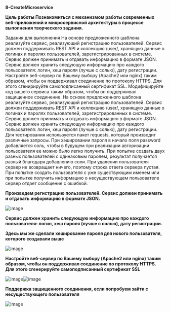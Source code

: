 ﻿**8-CreateMicroservice**

**Цель работы Познакомиться с механизмом работы современных веб-приложений и микросервисной архитектуры в процессе выполнения творческого задания.**

Задания для выполнения На основе предложенного шаблона реализуйте сервис, реализующий регистрацию пользователей. Сервис должен поддерживать REST API и коллекцию /user/, хранящую данные о логинах и паролях пользователей, зарегистрированных в системе. Сервис должен принимать и отдавать информацию в формате JSON. Сервис должен хранить следующую информацию про каждого пользователя: логин, хеш пароля (лучше с солью), дату регистрации. Настройте веб-сервер по Вашему выбору (Apache2 или nginx) таким образом, чтобы он поддерживал соединение по протоколу HTTPS. Для этого сгенирируйте самоподписанный сертификат SSL. Модифицируйте код вашего сервиса таким образом, чтобы он поддерживал защищенное соединение. На основе предложенного шаблона реализуйте сервис, реализующий регистрацию пользователей. Сервис должен поддерживать REST API и коллекцию /user/, хранящую данные о логинах и паролях пользователей, зарегистрированных в системе. Сервис должен принимать и отдавать информацию в формате JSON. Сервис должен хранить следующую информацию про каждого пользователя: логин, хеш пароля (лучше с солью), дату регистрации. Для тестирования используется пакет requests, который производит различные запросы. При хэшировании пароля в начало поля password добавляется соль, чтобы в будущем при реализации авторизации пользователя ее можно было легко получить. При попытке создать двух разных пользователей с одинаковым паролем, результат получается разный благодаря добавлению соли. При удалении пользователя сервер не возвращает ничего, поэтому строка ответа сервера пустая. При попытке создать пользователя с уже существующим именем или при попытке получить информацию о несуществующем пользователе сервер отдает сообщение с ошибкой.

**Произведем регистрацию пользователей. Сервис должен принимать и отдавать информацию в формате JSON.**

![image](Aspose.Words.5ba8fe33-ddd9-44b1-928c-ef207cfa1bd3.001.png)

**Сервис должен хранить следующую информацию про каждого пользователя: логин, хеш пароля (лучше с солью), дату регистрации.**

**Здесь мы же сделали хеширование пароля для нового пользователя, которого создавали выше**

![image](Aspose.Words.5ba8fe33-ddd9-44b1-928c-ef207cfa1bd3.002.png)

**Настройте веб-сервер по Вашему выбору (Apache2 или nginx) таким образом, чтобы он поддерживал соединение по протоколу HTTPS. Для этого сгенерируйте самоподписанный сертификат SSL**

![image](Aspose.Words.5ba8fe33-ddd9-44b1-928c-ef207cfa1bd3.003.png)![image](Aspose.Words.5ba8fe33-ddd9-44b1-928c-ef207cfa1bd3.004.png)



**Поддержка защищенного соединения, если попробуем зайти с несуществующего пользователя**

![image](Aspose.Words.5ba8fe33-ddd9-44b1-928c-ef207cfa1bd3.005.png)

